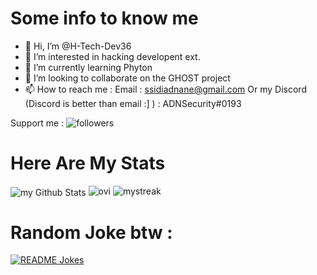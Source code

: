 # Some info to know me 

- 👋 Hi, I’m @H-Tech-Dev36
- 👀 I’m interested in hacking developent ext.
- 🌱 I’m currently learning Phyton
- 💞️ I’m looking to collaborate on the GHOST project 
- 📫 How to reach me : 
      Email : ssidiadnane@gmail.com
      Or my Discord (Discord is better than email :] ) : ADNSecurity#0193

Support me : <img alt="followers" title="Follow me on Github" src="https://img.shields.io/github/followers/madushadhanushka?color=236ad3&style=for-the-badge&logo=github&label=Follow"/>

# Here Are My Stats

<img align="center" src="https://github-readme-stats.vercel.app/api?username=H-Tech-Dev36&include_all_commits=true&count_private=true&show_icons=true&line_height=20&title_color=2B5BBD&icon_color=1124BB&text_color=A1A1A1&bg_color=0,000000,130F40" alt="my Github Stats"/>
<img src="https://github-readme-stats.vercel.app/api/top-langs?username=H-Tech-Dev36&show_icons=true&locale=en&layout=compact&theme=chartreuse-dark" alt="ovi" /> 
<img src="https://github-readme-streak-stats.herokuapp.com/?user=H-Tech-Dev36&theme=tokyonight" alt="mystreak"/>

# Random Joke btw :

<a href="https://readme-jokes.vercel.app"><img align="center" src="https://readme-jokes.vercel.app/api" alt="README Jokes"></a>
<!---
H-Tech-Dev36/H-Tech-Dev36 is a ✨ special ✨ repository because its `README.md` (this file) appears on your GitHub profile.
You can click the Preview link to take a look at your changes.
--->
